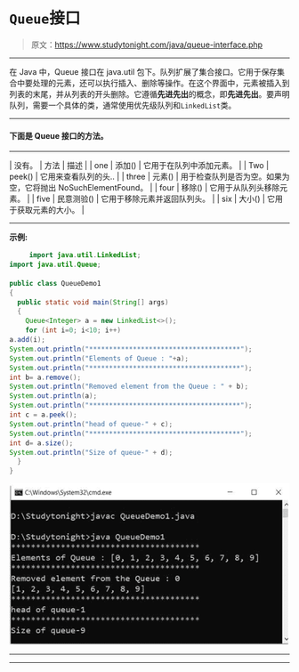 # `Queue`接口

> 原文：<https://www.studytonight.com/java/queue-interface.php>

* * *

在 Java 中，Queue 接口在 java.util 包下。队列扩展了集合接口。它用于保存集合中要处理的元素，还可以执行插入、删除等操作。在这个界面中，元素被插入到列表的末尾，并从列表的开头删除。它遵循**先进先出**的概念，即**先进先出**。要声明队列，需要一个具体的类，通常使用优先级队列和`LinkedList`类。

* * *

#### **下面是 Queue 接口的方法。**

* * *

| 没有。 | 方法 | 描述 |
| one | 添加() | 它用于在队列中添加元素。 |
| Two | peek() | 它用来查看队列的头.. |
| three | 元素() | 用于检查队列是否为空。如果为空，它将抛出 NoSuchElementFound。 |
| four | 移除() | 它用于从队列头移除元素。 |
| five | 民意测验() | 它用于移除元素并返回队列头。 |
| six | 大小() | 它用于获取元素的大小。 |

* * *

**示例:**

```java
	 import java.util.LinkedList; 
import java.util.Queue; 

public class QueueDemo1 
{ 
  public static void main(String[] args) 
  { 
    Queue<Integer> a = new LinkedList<>(); 
    for (int i=0; i<10; i++) 
a.add(i); 
System.out.println("**************************************");
System.out.println("Elements of Queue : "+a); 
System.out.println("**************************************");
int b= a.remove(); 
System.out.println("Removed element from the Queue : " + b); 
System.out.println(a); 
System.out.println("**************************************");
int c = a.peek(); 
System.out.println("head of queue-" + c); 
System.out.println("**************************************");
int d= a.size(); 
System.out.println("Size of queue-" + d); 
  } 
} 

```

![queue-example](img/438ffbbc2f0917997a7f4ca72feea664.png)

* * *

* * *